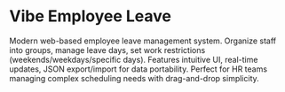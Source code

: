 # Vibe Employee Leave

Modern web-based employee leave management system. Organize staff into groups, manage leave days, set work restrictions (weekends/weekdays/specific days). Features intuitive UI, real-time updates, JSON export/import for data portability. Perfect for HR teams managing complex scheduling needs with drag-and-drop simplicity.